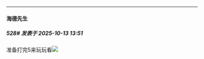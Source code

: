 ﻿
*****

####  海德先生  
##### 528#       发表于 2025-10-13 13:51

准备打完5来玩玩看<img src="https://static.stage1st.com/image/smiley/face2017/077.png" referrerpolicy="no-referrer">

